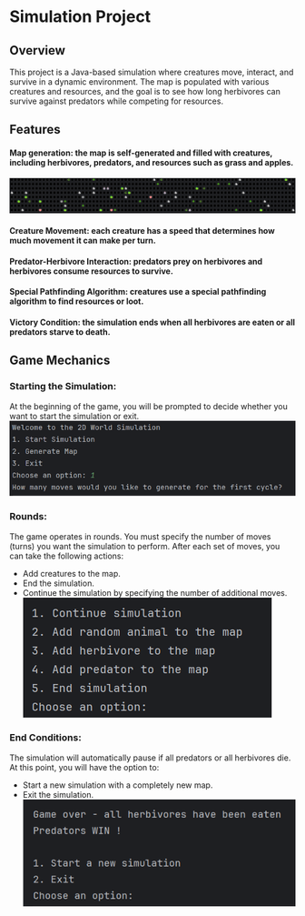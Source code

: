 # Simulation Project

## Overview
This project is a Java-based simulation where creatures move, interact, and survive in a dynamic environment. The map is populated with various creatures and resources, and the goal is to see how long herbivores can survive against predators while competing for resources.

## Features
#### Map generation: the map is self-generated and filled with creatures, including herbivores, predators, and resources such as grass and apples.
![simulation_map.png](images/simulation_map.png)
#### Creature Movement: each creature has a speed that determines how much movement it can make per turn.
#### Predator-Herbivore Interaction: predators prey on herbivores and herbivores consume resources to survive.
#### Special Pathfinding Algorithm: creatures use a special pathfinding algorithm to find resources or loot.
#### Victory Condition: the simulation ends when all herbivores are eaten or all predators starve to death.

## Game Mechanics

### Starting the Simulation:
At the beginning of the game, you will be prompted to decide whether you want to start the simulation or exit.
![simulation_sec.png](images/simulation_sec.png)

### Rounds:
The game operates in rounds. You must specify the number of moves (turns) you want the simulation to perform. After each set of moves, you can take the following actions:
* Add creatures to the map.
* End the simulation.
* Continue the simulation by specifying the number of additional moves.
![simulation_second.png](images/simulation_second.png)
### End Conditions:
The simulation will automatically pause if all predators or all herbivores die. At this point, you will have the option to:
* Start a new simulation with a completely new map.
* Exit the simulation.
![simulation_final.png](images/simulation_final.png)
